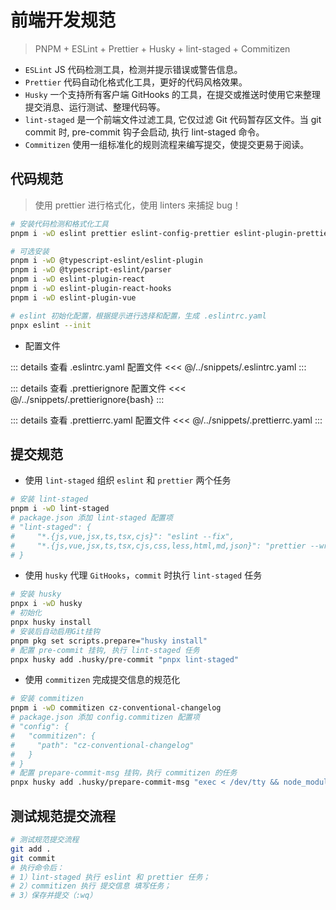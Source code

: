 # 前端开发规范

> PNPM + ESLint + Prettier + Husky + lint-staged + Commitizen

-   `ESLint` JS 代码检测工具，检测并提示错误或警告信息。
-   `Prettier` 代码自动化格式化工具，更好的代码风格效果。
-   `Husky` 一个支持所有客户端 GitHooks 的工具，在提交或推送时使用它来整理提交消息、运行测试、整理代码等。
-   `lint-staged` 是一个前端文件过滤工具, 它仅过滤 Git 代码暂存区文件。当 git commit 时, pre-commit 钩子会启动, 执行 lint-staged 命令。
-   `Commitizen` 使用一组标准化的规则流程来编写提交，使提交更易于阅读。

## 代码规范

> 使用 prettier 进行格式化，使用 linters 来捕捉 bug！

```bash
# 安装代码检测和格式化工具
pnpm i -wD eslint prettier eslint-config-prettier eslint-plugin-prettier

# 可选安装
pnpm i -wD @typescript-eslint/eslint-plugin
pnpm i -wD @typescript-eslint/parser
pnpm i -wD eslint-plugin-react
pnpm i -wD eslint-plugin-react-hooks
pnpm i -wD eslint-plugin-vue

# eslint 初始化配置，根据提示进行选择和配置，生成 .eslintrc.yaml
pnpx eslint --init
```

-   配置文件

::: details 查看 .eslintrc.yaml 配置文件
<<< @/../snippets/.eslintrc.yaml
:::

::: details 查看 .prettierignore 配置文件
<<< @/../snippets/.prettierignore{bash}
:::

::: details 查看 .prettierrc.yaml 配置文件
<<< @/../snippets/.prettierrc.yaml
:::

## 提交规范

-   使用 `lint-staged` 组织 `eslint` 和 `prettier` 两个任务

```bash
# 安装 lint-staged
pnpm i -wD lint-staged
# package.json 添加 lint-staged 配置项
# "lint-staged": {
#     "*.{js,vue,jsx,ts,tsx,cjs}": "eslint --fix",
#     "*.{js,vue,jsx,ts,tsx,cjs,css,less,html,md,json}": "prettier --write"
# }

```

-   使用 `husky` 代理 `GitHooks`，`commit` 时执行 `lint-staged` 任务

```bash
# 安装 husky
pnpx i -wD husky
# 初始化
pnpx husky install
# 安装后自动启用Git挂钩
pnpm pkg set scripts.prepare="husky install"
# 配置 pre-commit 挂钩, 执行 lint-staged 任务
pnpx husky add .husky/pre-commit "pnpx lint-staged"
```

-   使用 `commitizen` 完成提交信息的规范化

```bash
# 安装 commitizen
pnpm i -wD commitizen cz-conventional-changelog
# package.json 添加 config.commitizen 配置项
# "config": {
#   "commitizen": {
#     "path": "cz-conventional-changelog"
#   }
# }
# 配置 prepare-commit-msg 挂钩，执行 commitizen 的任务
pnpx husky add .husky/prepare-commit-msg "exec < /dev/tty && node_modules/.bin/cz --hook || true"
```

## 测试规范提交流程

```bash
# 测试规范提交流程
git add .
git commit
# 执行命令后：
# 1）lint-staged 执行 eslint 和 prettier 任务；
# 2）commitizen 执行 提交信息 填写任务；
# 3）保存并提交（:wq）
```
